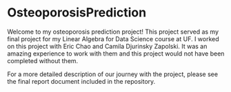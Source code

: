 # OsteoporosisPrediction

Welcome to my osteoporosis prediction project! This project served as my final project for my Linear Algebra for Data Science course at UF. I worked on this project with Eric Chao and Camila Djurinsky Zapolski. It was an amazing experience to work with them and this project would not have been completed without them.

For a more detailed description of our journey with the project, please see the final report document included in the repository.
